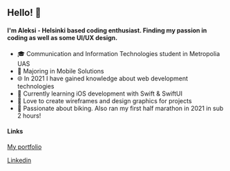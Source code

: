 ## Hello! 👋

#### I'm Aleksi - Helsinki based coding enthusiast. Finding my passion in coding as well as some UI/UX design.

- 🎓 Communication and Information Technologies student in Metropolia UAS
- 📱 Majoring in Mobile Solutions
- 🌐 In 2021 I have gained knowledge about web development technologies
-  Currently learning iOS development with Swift & SwiftUI
- 🌄 Love to create wireframes and design graphics for projects
- 🚴 Passionate about biking. Also ran my first half marathon in 2021 in sub 2 hours!

#### Links
[My portfolio](https://portfolio-b1638.web.app/)

[Linkedin](https://www.linkedin.com/in/aleksi-kosonen-194643201/)
